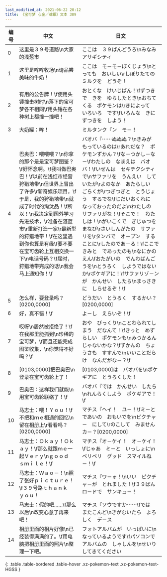 ```yaml
---
last_modified_at: 2021-06-22 20:12
title: 《宝可梦 心金／魂银》文本 389
---
```

| 编号 | 中文 | 日文 |
| ---- | ---- | ---- |
| 0 | 这里是３９号道路\n大家的浅葱市 | ここは　３９ばんどうろ\nみなみ　アサギシティ |
| 1 | 这里是哞哞牧场\n请品尝美味的牛奶！ | ここは　モ－モ－ぼくじょう\nとっても　おいしい\rしぼりたての　ミルクを　どうぞ！ |
| 2 | 有用的公告牌！\f使用头锤撞击树时\n落下的宝可梦各不相同\f用头锤在各种树上都撞一撞吧！ | おとくな　けいじばん！\fずつきで　きを　ゆらしたとき\nおちてくる　ポケモンは\rきによって　いろいろ　です\fいろんな　きに　ずつきを　しよう！ |
| 3 | 大奶罐：哞！ | ミルタンク『ン　モ－！ |
| 4 | 巴奥巴：喂喂喂？\n你拿的那个是是宝可梦图鉴？\f好怀念啊。\f我叫做巴奥巴！\f以前在浅红市经营狩猎地带\n但世界上冒出了许多\r新奇娱乐项目，\f于是，我的狩猎地带\n就成了时代的淘汰品！\f所以！\n我决定到国外学习先进技术，\r准备在湛蓝市\r重新打造一家\r最新型的狩猎地带！\f在这里遇到你也算是有缘\f要不要在宝可齿轮上互相交换一下\n电话号码？\f届时，狩猎地带完成的话\n我会马上通知你！\f | バオバ『⋯⋯ぬぬぬ？\nきみが　もっているのは\rあれだな？　ポケモンずかん？\fな－つかし－な－\fわたしの　なまえは　バオバ！\fいぜんは　セキチクシティで\nサファリを　うんえい　していたが\rよのなか　あたらしい　ごらくが\rつぎつぎと　とうじょう　するでな\fじだいおくれに　なっておったのだよ\nわたしの　サファリがな！\fそこで！　わたしは！\nがいこくで　ぎじゅつを　まなび\rさいしんがたの　サファリを\rタンバで　オ－プン　することに\rしたのであ－る！\fここで　きみと　であったのも\nなにかの　えん\fおたがいの　でんわばんごうを\nとうろく　しようではないか\rポケギアに！\fサファリゾ－ンが　かんせい　したら\nまっさきに　しらせるぞ！\f |
| 5 | 怎么样，要登录吗？[0200,0000] | どうだい　とうろく　するかい？[0200,0000] |
| 6 | 好，真不错！\f | よ－し　えらいぞ！\f |
| 7 | 哎呀\n居然被拒绝了！\f在我那里能抓到\n珍稀的宝可梦，\f而且还能完成图鉴收集，\n你觉得不好吗？\f | おや　びっくり\nことわられてしまう　だなんて！\fきっと　めずらしい　ポケモンも\nみつかるんじゃないかな？\fずかんの　ちょうさも　すすんで\nいいことだらけ　なんだがな－？\f |
| 8 | [0103,0000]把巴奥巴\n登录在宝可齿轮上了！ | [0103,0000]は　バオバを\nポケギアに　とうろくした！ |
| 9 | 巴奥巴：这样我们就能\n用宝可齿轮联络了！\f | バオバ『では　かんせい　したら\nれんらくしよう　ポケギアで！\f |
| 10 | 马志士：喂！Ｙｏｕ！\f不把和ｍｅ相遇的回忆\n留在相册上\r看看吗？[0200,0000] | マチス『ヘイ！　ユ－！\fミ－と　であいの　おもいでを\nピクチャ－　にして\rのこして　みませんカ－？[0200,0000] |
| 11 | 马志士：Ｏｋａｙ！Ｏｋａｙ！\f那么就跟ｍｅ一起Ｖｅｒｙ\nｇｏｏｄ　ｓｍｉｌｅ！\f | マチス『オ－ケイ！　オ－ケイ！\fじゃあ　ミ－と　いっしょに\nベリベリ　グッド　スマイルね－！\f |
| 12 | 马志士：Ｗａｏ－！\n照了张好ｐｉｃｔｕｒｅ！\f３９号路ｔｈａｎｋ　ｙｏｕ！ | マチス『ワ－ォ！\nいい　ピクチャ－が　とれました！\f３９ばんロ－ドで　サンキュ－！ |
| 13 | 马志士：假的吧……\f那么以后\n改变心意了再来吧！ | マチス『ソウですか⋯⋯\fでは　またこんど\nきがむいたら　よろしく　デ－ス |
| 14 | 相册里面的相片好像\n已经装得满满的了。\f用电脑把相册里面的照片\n整理一下吧。 | フォトアルバムが　いっぱいに\nなっているようです\fパソコンで　アルバムの　しゃしんを\nせいり　してきてください |
{: .table .table-bordered .table-hover .xz-pokemon-text .xz-pokemon-text-HGSS }